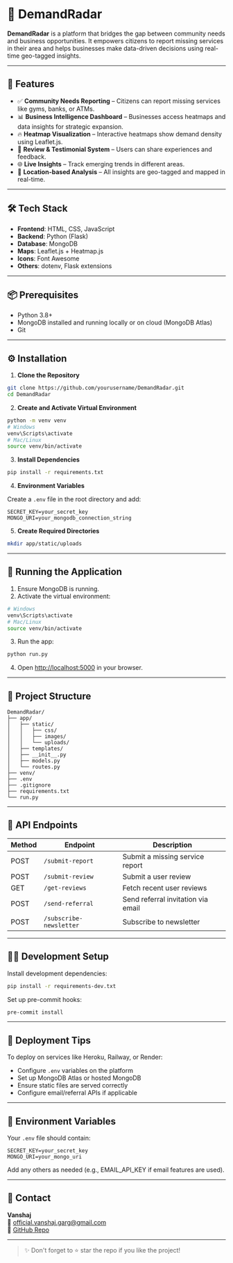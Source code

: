 # 🚀 DemandRadar

**DemandRadar** is a platform that bridges the gap between community needs and business opportunities. It empowers citizens to report missing services in their area and helps businesses make data-driven decisions using real-time geo-tagged insights.

---

## 🌟 Features

- ✅ **Community Needs Reporting** – Citizens can report missing services like gyms, banks, or ATMs.
- 📊 **Business Intelligence Dashboard** – Businesses access heatmaps and data insights for strategic expansion.
- 🔥 **Heatmap Visualization** – Interactive heatmaps show demand density using Leaflet.js.
- 💬 **Review & Testimonial System** – Users can share experiences and feedback.
- 🌐 **Live Insights** – Track emerging trends in different areas.
- 🧭 **Location-based Analysis** – All insights are geo-tagged and mapped in real-time.

---

## 🛠️ Tech Stack

- **Frontend**: HTML, CSS, JavaScript  
- **Backend**: Python (Flask)  
- **Database**: MongoDB  
- **Maps**: Leaflet.js + Heatmap.js  
- **Icons**: Font Awesome  
- **Others**: dotenv, Flask extensions  

---

## 📦 Prerequisites

- Python 3.8+
- MongoDB installed and running locally or on cloud (MongoDB Atlas)
- Git

---

## ⚙️ Installation

1. **Clone the Repository**

```bash
git clone https://github.com/yourusername/DemandRadar.git
cd DemandRadar
```

2. **Create and Activate Virtual Environment**

```bash
python -m venv venv
# Windows
venv\Scripts\activate
# Mac/Linux
source venv/bin/activate
```

3. **Install Dependencies**

```bash
pip install -r requirements.txt
```

4. **Environment Variables**

Create a `.env` file in the root directory and add:

```
SECRET_KEY=your_secret_key
MONGO_URI=your_mongodb_connection_string
```

5. **Create Required Directories**

```bash
mkdir app/static/uploads
```

---

## 🚀 Running the Application

1. Ensure MongoDB is running.
2. Activate the virtual environment:

```bash
# Windows
venv\Scripts\activate
# Mac/Linux
source venv/bin/activate
```

3. Run the app:

```bash
python run.py
```

4. Open [http://localhost:5000](http://localhost:5000) in your browser.

---

## 🧾 Project Structure

```plaintext
DemandRadar/
├── app/
│   ├── static/
│   │   ├── css/
│   │   ├── images/
│   │   └── uploads/
│   ├── templates/
│   ├── __init__.py
│   ├── models.py
│   └── routes.py
├── venv/
├── .env
├── .gitignore
├── requirements.txt
└── run.py
```

---

## 📡 API Endpoints

| Method | Endpoint                | Description                         |
|--------|-------------------------|-------------------------------------|
| POST   | `/submit-report`        | Submit a missing service report     |
| POST   | `/submit-review`        | Submit a user review                |
| GET    | `/get-reviews`          | Fetch recent user reviews           |
| POST   | `/send-referral`        | Send referral invitation via email  |
| POST   | `/subscribe-newsletter` | Subscribe to newsletter             |

---

## 👨‍💻 Development Setup

Install development dependencies:

```bash
pip install -r requirements-dev.txt
```

Set up pre-commit hooks:

```bash
pre-commit install
```

---

## 🚢 Deployment Tips

To deploy on services like Heroku, Railway, or Render:

- Configure `.env` variables on the platform
- Set up MongoDB Atlas or hosted MongoDB
- Ensure static files are served correctly
- Configure email/referral APIs if applicable

---

## 🔐 Environment Variables

Your `.env` file should contain:

```env
SECRET_KEY=your_secret_key
MONGO_URI=your_mongo_uri
```

Add any others as needed (e.g., EMAIL_API_KEY if email features are used).

---



## 🙌 Contact

**Vanshaj**  
📧 official.vanshaj.garg@gmail.com  
🔗 [GitHub Repo](https://github.com/official-vanshaj-garg/DemandRadar)

---

> ✨ Don't forget to ⭐ star the repo if you like the project!
